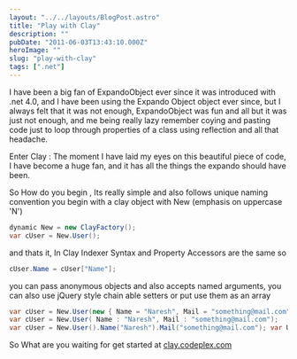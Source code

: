 ```yaml
---
layout: "../../layouts/BlogPost.astro"
title: "Play with Clay"
description: ""
pubDate: "2011-06-03T13:43:10.000Z"
heroImage: ""
slug: "play-with-clay"
tags: [".net"]
---
```


I have been a big fan of ExpandoObject ever since it was introduced with .net 4.0, and I have been using the Expando Object object ever since, but I always felt that it was not enough, ExpandoObject was fun and all but it was just not enough, and me being really lazy remember coying and pasting code just to loop through properties of a class using reflection and all that headache.

Enter Clay : The moment I have laid my eyes on this beautiful piece of code, I have become a huge fan, and it has all the things the expando should have been.

So How do you begin , Its really simple and also follows unique naming convention you begin with a clay object with New (emphasis on uppercase 'N')

```csharp
dynamic New = new ClayFactory();
var cUser = New.User();
```

and thats it,
In Clay Indexer Syntax and Property Accessors are the same so

```csharp
cUser.Name = cUser["Name"];
```
you can pass anonymous objects and also accepts named arguments, you can also use jQuery style chain able setters or put use them as an array

```csharp
var cUser = New.User(new { Name = "Naresh", Mail = "something@mail.com" });
var cUser = New.User( Name : "Naresh", Mail : "something@mail.com");
var cUser = New.User().Name("Naresh").Mail("something@mail.com"); var Users = New.Array(New.User().Name("Naresh").Mail("something@mail.com"),New.User().Name("Rakesh").Mail("something@mail.com"));`
```

So What are you waiting for get started at 
<a href="http://clay.codeplex.com/">clay.codeplex.com</a>
